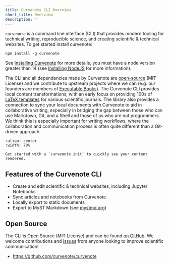 ```yaml
---
title: Curvenote CLI Overview
short_title: Overview
description: ''
---
```


`curvenote` is a command line interface (CLI) that provides modern tooling for technical writing, reproducible science, and creating scientific & technical websites. To get started install curvenote:

```shell
npm install -g curvenote
```

See [Installing Curvenote](./installing.md) for more details, you must have a node version greater than 14 (see [Installing NodeJS](./installing-prerequisites.md) for more information).

The CLI and all dependencies made by Curvenote are [open-source](https://github.com/curvenote/curvenote) (MIT License) and we contribute to upstream projects where we can (e.g. our founders are members of [Executable Books](https://executablebooks.org/en/latest/team.html)). The Curvenote CLI provides local content transformations, with an early focus on providing 100s of [LaTeX templates](https://github.com/curvenote/templates) for various scientific journals. The library also provides a connection to sync your local documents with Curvenote to aid in collaborative writing, especially in bridging the gap between those who can use Markdown, Git, and a Shell and those of us who are not programmers. We think this is especially important for writing workflows, where the collaboration and communication process is often quite different than a Git-driven approach.

```{figure} images/curvenote-start.png
:align: center
:width: 70%

Get started with a `curvenote init` to quickly see your content rendered.
```

## Features of the Curvenote CLI

- Create and edit scientific & technical websites, including Jupyter Notebooks
- Sync articles and notebooks from Curvenote
- Locally export to static documents
- Export to MyST Markdown (see [mystmd.org](https://mystmd.org))

## Open Source

The CLI is Open Source (MIT License) and can be found [on GitHub](https://github.com/curvenote/curvenote). We welcome contributions and [issues](https://github.com/curvenote/curvenote/issues) from anyone looking to improve scientific communication!

- <https://github.com/curvenote/curvenote>
